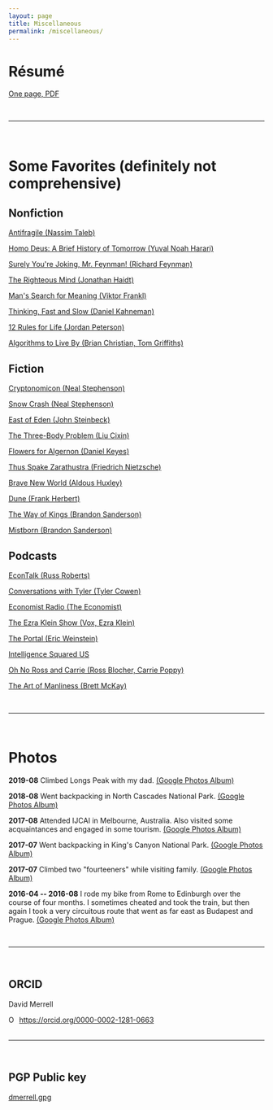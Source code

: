 ```yaml
---
layout: page
title: Miscellaneous
permalink: /miscellaneous/
---
```


<!-- ### Curriculum Vitae

[A short CV]({{site.url}}/assets/cv/dmerrell_cv.pdf)
-->

# R&eacute;sum&eacute; 

[One page, PDF]({{site.url}}/assets/cv/dmerrell_resume.pdf)

<br>

------

<br>

# Some Favorites (definitely not comprehensive)

## Nonfiction

[Antifragile (Nassim Taleb)](https://www.amazon.com/Antifragile-Things-That-Disorder-Incerto-ebook/dp/B0083DJWGO/ref=sr_1_1?s=books&ie=UTF8&qid=1518379447&sr=1-1&keywords=antifragile)

[Homo Deus: A Brief History of Tomorrow (Yuval Noah Harari)](https://www.amazon.com/dp/B01BBQ33VE/ref=dp-kindle-redirect?_encoding=UTF8&btkr=1)

[Surely You're Joking, Mr. Feynman! (Richard Feynman)](https://www.amazon.com/Surely-Feynman-Adventures-Curious-Character/dp/0393316041)

[The Righteous Mind (Jonathan Haidt)](https://www.amazon.com/gp/product/B0052FF7YM/ref=ppx_yo_dt_b_d_asin_title_o03?ie=UTF8&psc=1)

[Man's Search for Meaning (Viktor Frankl)](https://www.amazon.com/Mans-Search-Meaning-Viktor-Frankl-ebook/dp/B009U9S6FI/ref=sr_1_3?s=books&ie=UTF8&qid=1518379497&sr=1-3&keywords=man%27s+search+for+meaning)

[Thinking, Fast and Slow (Daniel Kahneman)](https://www.amazon.com/dp/B00555X8OA/ref=dp-kindle-redirect?_encoding=UTF8&btkr=1)

[12 Rules for Life (Jordan Peterson)](https://www.amazon.com/gp/product/B01FPGY5T0/ref=ppx_yo_dt_b_d_asin_title_o05?ie=UTF8&psc=1)

[Algorithms to Live By (Brian Christian, Tom Griffiths)](https://www.amazon.com/Algorithms-Live-Computer-Science-Decisions/dp/1250118360/ref=sr_1_1?s=books&ie=UTF8&qid=1518379407&sr=1-1&keywords=algorithms+to+live+by)

## Fiction 

[Cryptonomicon (Neal Stephenson)](https://www.amazon.com/Cryptonomicon-Neal-Stephenson-ebook/dp/B000FC11A6/ref=sr_1_1?s=books&ie=UTF8&qid=1518379527&sr=1-1&keywords=cryptonomicon)

[Snow Crash (Neal Stephenson)](https://www.amazon.com/Snow-Crash-Novel-Neal-Stephenson-ebook/dp/B000FBJCJE/ref=sr_1_1?keywords=neal+stephenson+snow+crash&qid=1572813735&s=digital-text&sr=1-1)

[East of Eden (John Steinbeck)](https://www.amazon.com/dp/B001BC5HXG/ref=dp-kindle-redirect?_encoding=UTF8&btkr=1)

[The Three-Body Problem (Liu Cixin)](https://www.amazon.com/Three-Body-Problem-Cixin-Liu/dp/0765382032) 

[Flowers for Algernon (Daniel Keyes)](https://www.amazon.com/dp/B003WJQ74E/ref=dp-kindle-redirect?_encoding=UTF8&btkr=1)

[Thus Spake Zarathustra (Friedrich Nietzsche)](https://www.amazon.com/Thus-Spake-Zarathustra-book-none-ebook/dp/B0082USJ9Y/ref=sr_1_14?crid=3FB03NPPBG5LV&keywords=thus+spake+zarathustra+by+friedrich+nietzsche&qid=1572814055&sprefix=thus+spake+zar%2Caps%2C152&sr=8-14)

[Brave New World (Aldous Huxley)](https://www.amazon.com/Brave-New-World-Aldous-Huxley-ebook/dp/B00JTYQJ3K/ref=sr_1_1?s=books&ie=UTF8&qid=1518379598&sr=1-1&keywords=brave+new+world)

[Dune (Frank Herbert)](https://www.amazon.com/Dune-Frank-Herbert-ebook/dp/B00B7NPRY8/ref=sr_1_1?keywords=herbert+dune&qid=1572813486&s=digital-text&sr=1-1)

[The Way of Kings (Brandon Sanderson)](https://www.amazon.com/Way-Kings-Stormlight-Archive-Book-ebook/dp/B003P2WO5E/ref=sr_1_1?keywords=brandon+sanderson+way+of+kings&qid=1572813417&s=digital-text&sr=1-1)

[Mistborn (Brandon Sanderson)](https://www.amazon.com/gp/product/B002GYI9C4/ref=ppx_yo_dt_b_d_asin_title_o01?ie=UTF8&psc=1)


## Podcasts

[EconTalk (Russ Roberts)](http://www.econtalk.org/)

[Conversations with Tyler (Tyler Cowen)](https://conversationswithtyler.com/)

[Economist Radio (The Economist)](https://www.economist.com/podcasts/)

[The Ezra Klein Show (Vox, Ezra Klein)](https://www.vox.com/ezra-klein-show-podcast)

[The Portal (Eric Weinstein)](https://podcasts.apple.com/us/podcast/the-portal/id1469999563)

[Intelligence Squared US](https://www.intelligencesquaredus.org/podcasts)

[Oh No Ross and Carrie (Ross Blocher, Carrie Poppy)](http://ohnopodcast.com/)

[The Art of Manliness (Brett McKay)](https://www.artofmanliness.com/category/podcast/)

<br>

------

<br>


# Photos

**2019-08** Climbed Longs Peak with my dad.
[(Google Photos Album)](https://photos.app.goo.gl/MyFujuMTdAs4YPX99)

**2018-08** Went backpacking in North Cascades National Park.
[(Google Photos Album)](https://photos.app.goo.gl/GpaPURX7irQWjg1G8)

**2017-08** Attended IJCAI in Melbourne, Australia. Also visited some
acquaintances and engaged in some tourism.
[(Google Photos Album)](https://goo.gl/photos/nwE17GcCPsxdpGT39)

**2017-07** Went backpacking in King's Canyon National Park.
[(Google Photos Album)](https://photos.app.goo.gl/t8XykVyqvMuYFnxA3)

**2017-07** Climbed two "fourteeners" while visiting family. 
[(Google Photos Album)](https://goo.gl/photos/QPfwSpYcBRjTTfDt5)

**2016-04 -- 2016-08** I rode my bike from Rome to Edinburgh over the course of four months. I sometimes cheated and took the train, but then again I took a very circuitous route that went as far east as Budapest and Prague. [(Google Photos Album)](https://goo.gl/photos/9ZaJGTrX1ocAGx617)


<br>

------

<br>

## ORCID

David Merrell 
<div itemscope itemtype="https://schema.org/Person"><a itemprop="sameAs" content="https://orcid.org/0000-0002-1281-0663" href="https://orcid.org/0000-0002-1281-0663" target="orcid.widget" rel="me noopener noreferrer" style="vertical-align:top;"><img src="https://orcid.org/sites/default/files/images/orcid_16x16.png" style="width:1em;margin-right:.5em;" alt="ORCID iD icon">https://orcid.org/0000-0002-1281-0663</a></div>

<br>

------

<br>

## PGP Public key

[dmerrell.gpg]({{site.url}}/assets/misc/dmerrell.gpg)

<!---
This is the base Jekyll theme. You can find out more info about customizing your Jekyll theme, as well as basic Jekyll usage documentation at [jekyllrb.com](http://jekyllrb.com/)

You can find the source code for the Jekyll new theme at:
{% include icon-github.html username="jekyll" %} /
[minima](https://github.com/jekyll/minima)

You can find the source code for Jekyll at
{% include icon-github.html username="jekyll" %} /
[jekyll](https://github.com/jekyll/jekyll)
-->
